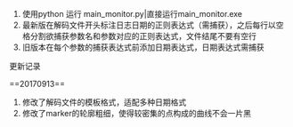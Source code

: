 1. 使用python 运行 main_monitor.py|直接运行main_monitor.exe
2. 最新版在解码文件开头标注日志日期的正则表达式（需捕获），之后每行以空格分割欲捕获参数名和参数对应的正则表达式，文件结尾不要有空行
3. 旧版本在每个参数的捕获表达式前添加日期表达式，日期表达式需捕获





更新记录

==20170913==
1. 修改了解码文件的模板格式，适配多种日期格式
2. 修改了marker的轮廓粗细，使得较密集的点构成的曲线不会一片黑